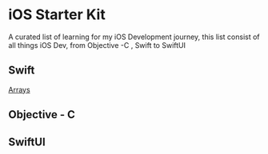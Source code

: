 # iOS Starter Kit

A curated list of learning for my iOS Development journey, this list consist of all things iOS Dev, from Objective -C , Swift to SwiftUI

## Swift
[Arrays](https://github.com/jrasmusson/ios-starter-kit/blob/master/basics/Array/README.md)

## Objective - C

## SwiftUI
